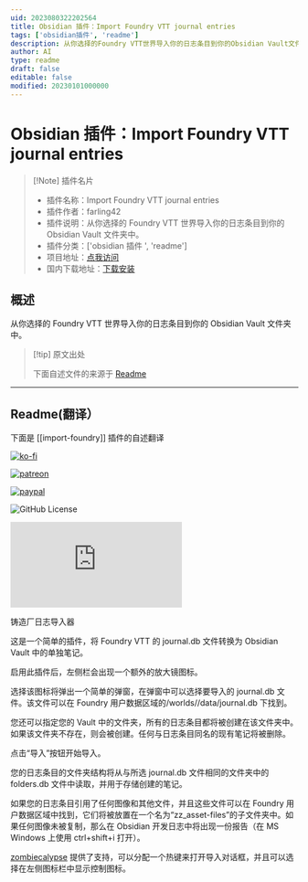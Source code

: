 ```yaml
---
uid: 2023080322202564
title: Obsidian 插件：Import Foundry VTT journal entries
tags: ['obsidian插件', 'readme']
description: 从你选择的Foundry VTT世界导入你的日志条目到你的Obsidian Vault文件夹中。
author: AI
type: readme
draft: false
editable: false
modified: 20230101000000
---
```


# Obsidian 插件：Import Foundry VTT journal entries

> [!Note] 插件名片
> - 插件名称：Import Foundry VTT journal entries
> - 插件作者：farling42
> - 插件说明：从你选择的 Foundry VTT 世界导入你的日志条目到你的 Obsidian Vault 文件夹中。
> - 插件分类：['obsidian 插件 ', 'readme']
> - 项目地址：[点我访问](https://github.com/farling42/obsidian-import-foundry)
> - 国内下载地址：[下载安装](https://pkmer.cn/products/plugin/pluginMarket/?import-foundry)

## 概述

从你选择的 Foundry VTT 世界导入你的日志条目到你的 Obsidian Vault 文件夹中。

> [!tip] 原文出处
>
>下面自述文件的来源于 [Readme](https://ghproxy.net/https://raw.githubusercontent.com/farling42/obsidian-import-foundry/master/README.md)
>

---

## Readme(翻译）

下面是 [[import-foundry]] 插件的自述翻译

[![ko-fi](https://img.shields.io/badge/Ko--Fi-farling-success)](https://ko-fi.com/farling)

[![patreon](https://img.shields.io/badge/Patreon-amusingtime-success)](https://patreon.com/amusingtime)

[![paypal](https://img.shields.io/badge/Paypal-farling-success)](https://paypal.me/farling)

![GitHub License](https://img.shields.io/github/license/farling42/obsidian-import-foundry)

![Latest Release Download Count](https://img.shields.io/github/downloads/farling42/obsidian-import-foundry/latest/main.js)

铸造厂日志导入器

这是一个简单的插件，将 Foundry VTT 的 journal.db 文件转换为 Obsidian Vault 中的单独笔记。

启用此插件后，左侧栏会出现一个额外的放大镜图标。

选择该图标将弹出一个简单的弹窗，在弹窗中可以选择要导入的 journal.db 文件。该文件可以在 Foundry 用户数据区域的/worlds/<yourworld>/data/journal.db 下找到。

您还可以指定您的 Vault 中的文件夹，所有的日志条目都将被创建在该文件夹中。如果该文件夹不存在，则会被创建。任何与日志条目同名的现有笔记将被删除。

点击“导入”按钮开始导入。

您的日志条目的文件夹结构将从与所选 journal.db 文件相同的文件夹中的 folders.db 文件中读取，并用于存储创建的笔记。

如果您的日志条目引用了任何图像和其他文件，并且这些文件可以在 Foundry 用户数据区域中找到，它们将被放置在一个名为“zz_asset-files”的子文件夹中。如果任何图像未被复制，那么在 Obsidian 开发日志中将出现一份报告（在 MS Windows 上使用 ctrl+shift+i 打开）。

[zombiecalypse](https://github.com/zombiecalypse) 提供了支持，可以分配一个热键来打开导入对话框，并且可以选择在左侧图标栏中显示控制图标。
